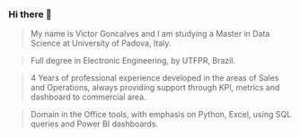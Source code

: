 ### Hi there 👋

> My name is Victor Goncalves and I am studying a Master in Data Science at University of Padova, Italy.

> Full degree in Electronic Engineering, by UTFPR, Brazil.

> 4 Years of professional experience developed in the areas of Sales and Operations, always providing support through KPI, metrics and dashboard to commercial area.

> Domain in the Office tools, with emphasis on Python, Excel, using SQL queries and Power BI dashboards.

